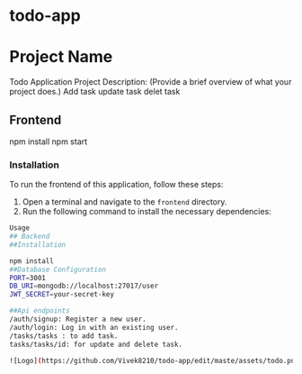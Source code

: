 # todo-app
# Project Name
Todo Application
Project Description: (Provide a brief overview of what your project does.)
Add task update task delet task 
## Frontend
npm install
npm start
### Installation

To run the frontend of this application, follow these steps:

1. Open a terminal and navigate to the `frontend` directory.
2. Run the following command to install the necessary dependencies:

```bash
Usage
## Backend
##Installation

npm install
##Database Configuration
PORT=3001
DB_URI=mongodb://localhost:27017/user
JWT_SECRET=your-secret-key

##Api endpoints
/auth/signup: Register a new user.
/auth/login: Log in with an existing user.
/tasks/tasks : to add task.
tasks/tasks/id: for update and delete task.

![Logo](https://github.com/Vivek8210/todo-app/edit/maste/assets/todo.png)

